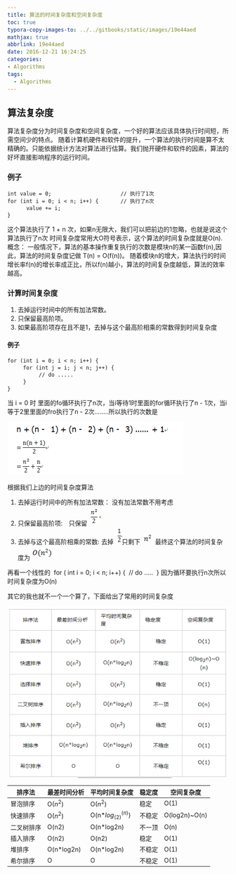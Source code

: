 ```yaml
---
title: 算法的时间复杂度和空间复杂度
toc: true
typora-copy-images-to: ../../gitbooks/static/images/19e44aed
mathjax: true
abbrlink: 19e44aed
date: 2016-12-21 16:24:25
categories: 
- Algorithms
tags:
  - Algorithms
---
```


## 算法复杂度
算法复杂度分为时间复杂度和空间复杂度，一个好的算法应该具体执行时间短，所需空间少的特点。
随着计算机硬件和软件的提升，一个算法的执行时间是算不太精确的。只能依据统计方法对算法进行估算。我们抛开硬件和软件的因素，算法的好坏直接影响程序的运行时间。

### 例子
```
int value = 0;                      // 执行了1次
for (int i = 0; i < n; i++) {       // 执行了n次
      value += i;
}
```
这个算法执行了 1 + n 次，如果n无限大，我们可以把前边的1忽略，也就是说这个算法执行了n次
时间复杂度常用大O符号表示，这个算法的时间复杂度就是O(n).
概念： 一般情况下，算法的基本操作重复执行的次数是模块n的某一函数f(n),因此，算法的时间复杂度记做 T(n) = O(f(n))。 随着模块n的增大，算法执行的时间增长率f(n)的增长率成正比，所以f(n)越小，算法的时间复杂度越低，算法的效率越高。
### 计算时间复杂度
1. 去掉运行时间中的所有加法常数。
2. 只保留最高阶项。
3. 如果最高阶项存在且不是1，去掉与这个最高阶相乘的常数得到时间复杂度

#### 例子
```
for (int i = 0; i < n; i++) {
     for (int j = i; j < n; j++) {
          // do .....
     }
}
```
当 i = 0 时 里面的fo循环执行了n次，当i等待1时里面的for循环执行了n -  1次，当i 等于2里里面的fro执行了n - 2次........所以执行的次数是

![img](../../gitbooks/static/images/19e44aed/131716210919007.png)

根据我们上边的时间复杂度算法
1. 去掉运行时间中的所有加法常数： 没有加法常数不用考虑
2. 只保留最高阶项:　只保留 ![img](../../gitbooks/static/images/19e44aed/131716483418199.png)
3. 去掉与这个最高阶相乘的常数:  去掉  ![img](../../gitbooks/static/images/19e44aed/131717237639755.png)只剩下 ![img](../../gitbooks/static/images/19e44aed/131717476855630.png)
最终这个算法的时间复杂度为![img](../../gitbooks/static/images/19e44aed/131718146698806.png)

再看一个线性的
​      for ( int i = 0; i < n; i++) {
​          // do .....
​     }
​     因为循环要执行n次所以时间复杂度为O(n)

其它的我也就不一个一个算了，下面给出了常用的时间复杂度

![1545381733608](../../gitbooks/static/images/19e44aed/1545381733608.png)

| 排序法 | 最差时间分析 | 平均时间复杂度 |	稳定度 |	空间复杂度 |
| ---- | ---- | ---- | ---- | ---- |
| 冒泡排序	| O($n^{2}$) | O($n^{2}$) | 稳定| 	O(1)|
| 快速排序	| O($n^{2}$) | O(n*$log_(2)$$^(n)$) | 不稳定 |  O(log2n)~O(n) |
| 二叉树排序	| O(n2)| O(n*log2n)	| 不一顶| 	O(n)|
| 插入排序  |     O(n2)	| O(n2)| 	稳定| 	O(1)|
| 堆排序	|    O(n*log2n)	| O(n*log2n)| 不稳定 |O(1)|
| 希尔排序	| O| 	O	| 不稳定	| O(1)|

 